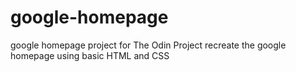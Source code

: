 # google-homepage
google homepage project for The Odin Project
recreate the google homepage using basic HTML and CSS
